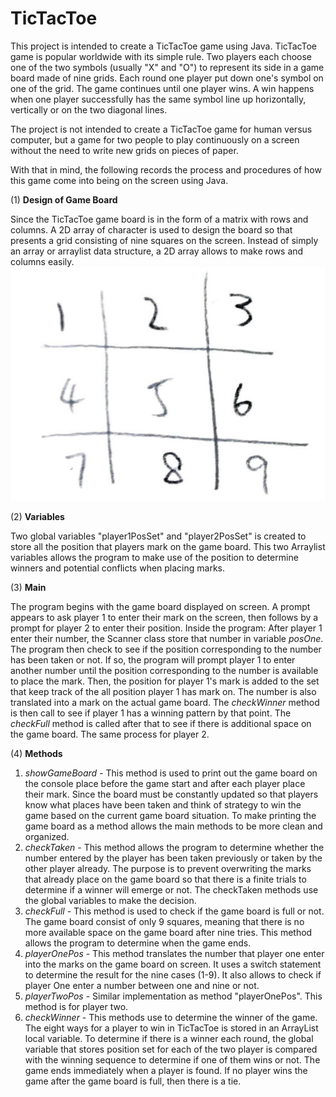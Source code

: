 # TicTacToe

This project is intended to create a TicTacToe game using Java. TicTacToe game is popular worldwide with its simple rule. Two players each choose one of the two symbols (usually "X" and "O") to represent its side in a game board made of nine grids. Each round one player put down one's symbol on one of the grid. The game continues until one player wins. A win happens when one player successfully has the same symbol line up horizontally, vertically or on the two diagonal lines. 

The project is not intended to create a TicTacToe game for human versus computer, but a game for two people to play continuously on a screen without the need to write new grids on pieces of paper. 

With that in mind, the following records the process and procedures of how this game come into being on the screen using Java. 

(1) **Design of Game Board**

Since the TicTacToe game board is in the form of a matrix with rows and columns. A 2D array of character is used to design the board so that presents a grid consisting of nine squares on the screen. Instead of simply an array or arraylist data structure, a 2D array allows to make rows and columns easily.  
![picture of the game board design](out/production/TicTacToe/.idea/number_in_grid.png)

(2) **Variables**

Two global variables "player1PosSet" and "player2PosSet" is created to store all the position that players mark on the game board. This two Arraylist variables allows the program to make use of the position to determine winners and potential conflicts when placing marks.


(3) **Main**

The program begins with the game board displayed on screen. A prompt appears to ask player 1 to enter their mark on the screen, then follows by a prompt for player 2 to enter their position. 
Inside the program: After player 1 enter their number, the Scanner class store that number in variable _posOne_. The program then check to see if the position corresponding to the number has been taken or not. If so, the program will prompt player 1 to enter another number until the position corresponding to the number is available to place the mark. 
Then, the position for player 1's mark is added to the set that keep track of the all position player 1 has mark on. The number is also translated into a mark on the actual game board. The _checkWinner_ method is then call to see if player 1 has a winning pattern by that point. The _checkFull_ method is called after that to see if there is additional space on the game board. The same process for player 2.  


(4) **Methods**

1. _showGameBoard_ - This method is used to print out the game board on the console place before the game start and after each player place their mark. Since the board must be constantly updated so that players know what places have been taken and think of strategy to win the game based on the current game board situation. To make printing the game board as a method allows the main methods to be more clean and organized. 
2. _checkTaken_ - This method allows the program to determine whether the number entered by the player has been taken previously or taken by the other player already. The purpose is to prevent overwriting the marks that already place on the game board so that there is a finite trials to determine if a winner will emerge or not. The checkTaken methods use the global variables to make the decision. 
3. _checkFull_ - This method is used to check if the game board is full or not. The game board consist of only 9 squares, meaning that there is no more available space on the game board after nine tries. This method allows the program to determine when the game ends. 
4. _playerOnePos_ - This method translates the number that player one enter into the marks on the game board on screen. It uses a switch statement to determine the result for the nine cases (1-9). It also allows to check if player One enter a number between one and nine or not. 
5. _playerTwoPos_ - Similar implementation as method "playerOnePos". This method is for player two. 
6. _checkWinner_ - This methods use to determine the winner of the game. The eight ways for a player to win in TicTacToe is stored in an ArrayList local variable. To determine if there is a winner each round, the global variable that stores position set for each of the two player is compared with the winning sequence to determine if one of them wins or not. The game ends immediately when a player is found. If no player wins the game after the game board is full, then there is a tie. 